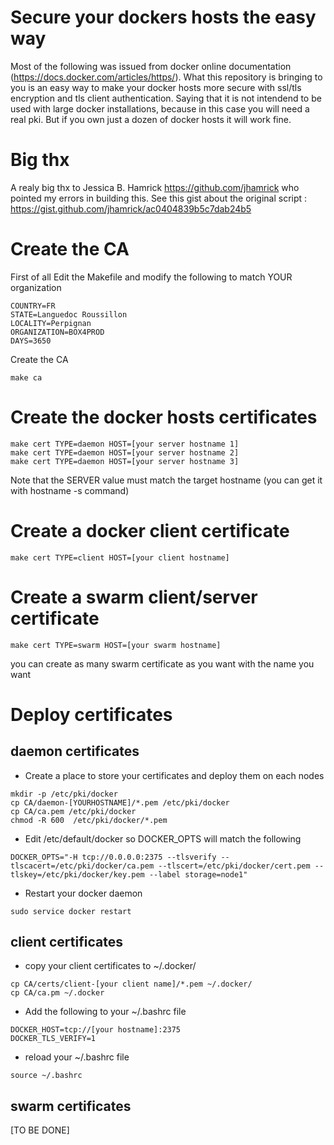 # Secure your dockers hosts the easy way

Most of the following was issued from docker online documentation (https://docs.docker.com/articles/https/). What this repository is bringing to you is an easy way to make your docker hosts more secure with ssl/tls encryption and tls client authentication. Saying that it is not intendend to be used with large docker installations, because in this case you will need a real pki. But if you own just a dozen of docker hosts it will work fine. 

# Big thx

A realy big thx to Jessica B. Hamrick https://github.com/jhamrick who pointed my errors in building this. See this gist about the original script : https://gist.github.com/jhamrick/ac0404839b5c7dab24b5

# Create the CA

First of all Edit the Makefile and modify the following to match YOUR organization

```
COUNTRY=FR
STATE=Languedoc Roussillon
LOCALITY=Perpignan
ORGANIZATION=BOX4PROD
DAYS=3650
```

Create the CA

```
make ca
```

# Create the docker hosts certificates

```
make cert TYPE=daemon HOST=[your server hostname 1]
make cert TYPE=daemon HOST=[your server hostname 2]
make cert TYPE=daemon HOST=[your server hostname 3]
```

Note that the SERVER value must match the target hostname (you can get it with hostname -s command)

# Create a docker client certificate

```
make cert TYPE=client HOST=[your client hostname]
```

# Create a swarm client/server certificate

```
make cert TYPE=swarm HOST=[your swarm hostname]
```

you can create as many swarm certificate as you want with the name you want

# Deploy certificates

## daemon certificates

- Create a place to store your certificates and deploy them on each nodes

```
mkdir -p /etc/pki/docker
cp CA/daemon-[YOURHOSTNAME]/*.pem /etc/pki/docker
cp CA/ca.pem /etc/pki/docker
chmod -R 600  /etc/pki/docker/*.pem
```

- Edit /etc/default/docker so DOCKER_OPTS will match the following

```
DOCKER_OPTS="-H tcp://0.0.0.0:2375 --tlsverify --tlscacert=/etc/pki/docker/ca.pem --tlscert=/etc/pki/docker/cert.pem --tlskey=/etc/pki/docker/key.pem --label storage=node1"
```

- Restart your docker daemon

```
sudo service docker restart
```

## client certificates

- copy your client certificates to ~/.docker/

```
cp CA/certs/client-[your client name]/*.pem ~/.docker/
cp CA/ca.pm ~/.docker
```
- Add the following to your ~/.bashrc file

```
DOCKER_HOST=tcp://[your hostname]:2375
DOCKER_TLS_VERIFY=1
```
- reload your ~/.bashrc file

```
source ~/.bashrc
```

## swarm certificates

[TO BE DONE]